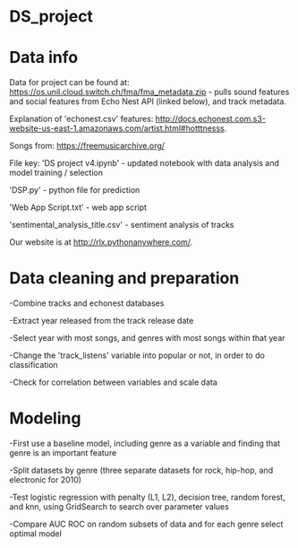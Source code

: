 # DS_project

# Data info
Data for project can be found at: https://os.unil.cloud.switch.ch/fma/fma_metadata.zip - pulls sound features and social features from Echo Nest API (linked below), and track metadata.

Explanation of 'echonest.csv' features: http://docs.echonest.com.s3-website-us-east-1.amazonaws.com/artist.html#hotttnesss.

Songs from: https://freemusicarchive.org/

File key:
'DS project v4.ipynb' - updated notebook with data analysis and model training / selection

'DSP.py' - python file for prediction

'Web App Script.txt' - web app script

'sentimental_analysis_title.csv' - sentiment analysis of tracks

Our website is at http://rlx.pythonanywhere.com/. 

# Data cleaning and preparation
-Combine tracks and echonest databases

-Extract year released from the track release date

-Select year with most songs, and genres with most songs within that year 

-Change the 'track_listens' variable into popular or not, in order to do classification

-Check for correlation between variables and scale data

# Modeling
-First use a baseline model, including genre as a variable and finding that genre is an important feature

-Split datasets by genre (three separate datasets for rock, hip-hop, and electronic for 2010)

-Test logistic regression with penalty (L1, L2), decision tree, random forest, and knn, using GridSearch to search over parameter values

-Compare AUC ROC on random subsets of data and for each genre select optimal model
